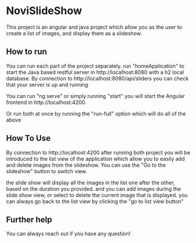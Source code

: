 # NoviSlideShow

This project is an angular and java project which allow you as the user to create a list of images, and display them as a slideshow. 

## How to run

You can run each part of the project separately. run "homeApplication" to start the Java based restful server in http://localhost:8080 with a h2 local database. 
By connection to http://localhost:8080/api/sliders you can check that your server is up and running

You can run "ng serve" or simply running "start" you will start the Angular frontend in http://localhost:4200.  

Or run both at once by running the "run-full" option which will do all of the above 

## How To Use

By connection to http://localhost:4200 after running both project you will be introduced to the list view of the application which allow you to easily add and delete images
from the slideshow. You can use the "Go to the slideshow" button to switch view.

the slide show will display all the images in the list one after the other, based on the duration you provided. and you can add images during the slide show view, or select to 
delete the current image that is displayed. you can always go back to the list view by clicking the "go to list view button"

## Further help

You can always reach out if you have any question! 
